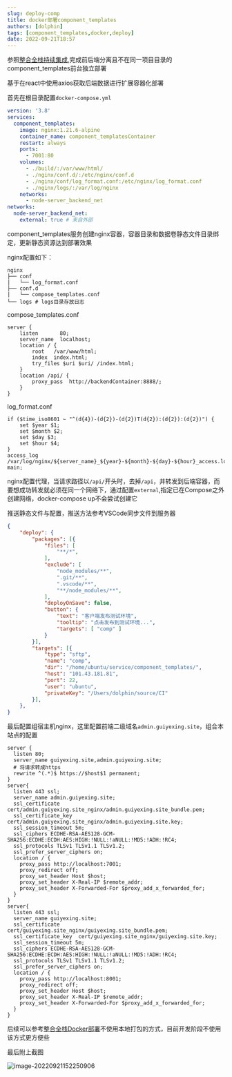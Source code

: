 ```yaml
---
slug: deploy-comp
title: docker部署component_templates
authors: [dolphin]
tags: [component_templates,docker,deploy]
date: 2022-09-21T18:57
---
```


参照[整合全栈持续集成](/docs/deploy/整合全栈Docker部署),完成前后端分离且不在同一项目目录的component_templates前台独立部署

<!--truncate-->

基于在react中使用axios获取后端数据进行扩展容器化部署

首先在根目录配置`docker-compose.yml`

```yaml title="docker-compose.yml"
version: '3.8'
services:
  component_templates:
    image: nginx:1.21.6-alpine
    container_name: component_templatesContainer
    restart: always
    ports:
      - 7001:80
    volumes:
      - ./build/:/var/www/html/
      - ./nginx/conf.d/:/etc/nginx/conf.d
      - ./nginx/conf/log_format.conf:/etc/nginx/log_format.conf
      - ./nginx/logs/:/var/log/nginx
    networks:
      - node-server_backend_net
networks:
  node-server_backend_net:
    external: true # 来自外部
```

component_templates服务创建nginx容器，容器目录和数据卷静态文件目录绑定，更新静态资源达到部署效果

nginx配置如下：

```
nginx
├── conf
|   └── log_format.conf
├── conf.d
|   └── compose_templates.conf
└── logs # logs目录存放日志
```

compose_templates.conf

```
server {
    listen       80;
    server_name  localhost;
    location / {
        root   /var/www/html;
        index  index.html;
        try_files $uri $uri/ /index.html;
    }
    location /api/ {
        proxy_pass  http://backendContainer:8888/;
    }
}
```

log_format.conf

```
if ($time_iso8601 ~ "^(d{4})-(d{2})-(d{2})T(d{2}):(d{2}):(d{2})") {
    set $year $1;
    set $month $2;
    set $day $3;
    set $hour $4;
}
access_log /var/log/nginx/${server_name}_${year}-${month}-${day}-${hour}_access.log main;
```

nginx配置代理，当请求路径以`/api/`开头时，去掉`/api`，并转发到后端容器，而要想成功转发就必须在同一个网络下，通过配置`external`,指定已在Compose之外创建网络，docker-compose up不会尝试创建它

推送静态文件与配置，推送方法参考VSCode同步文件到服务器

```json title=".vscode/settings.json"
{
    "deploy": {
        "packages": [{
            "files": [
                "**/*",
            ],
            "exclude": [
                "node_modules/**",
                ".git/**",
                ".vscode/**",
                "**/node_modules/**",
            ],
            "deployOnSave": false,
            "button": {
                "text": "客户端发布测试环境",
                "tooltip": "点击发布到测试环境...",
                "targets": [ "comp" ]
            }
        }],
        "targets": [{
            "type": "sftp",
            "name": "comp",
            "dir": "/home/ubuntu/service/component_templates/",
            "host": "101.43.181.81",
            "port": 22,
            "user": "ubuntu",
            "privateKey": "/Users/dolphin/source/CI"
        }],
    },
}
```

最后配置组宿主机nginx，这里配置前端二级域名`admin.guiyexing.site`，组合本站点的配置

```
server {
  listen 80;
  server_name guiyexing.site,admin.guiyexing.site;
  # 将请求转成https
  rewrite ^(.*)$ https://$host$1 permanent;
}
server{
  listen 443 ssl;
  server_name admin.guiyexing.site;
  ssl_certificate      cert/admin.guiyexing.site_nginx/admin.guiyexing.site_bundle.pem;
  ssl_certificate_key  cert/admin.guiyexing.site_nginx/admin.guiyexing.site.key;
  ssl_session_timeout 5m;
  ssl_ciphers ECDHE-RSA-AES128-GCM-SHA256:ECDHE:ECDH:AES:HIGH:!NULL:!aNULL:!MD5:!ADH:!RC4;
  ssl_protocols TLSv1 TLSv1.1 TLSv1.2;
  ssl_prefer_server_ciphers on;
  location / {
    proxy_pass http://localhost:7001;
    proxy_redirect off;
    proxy_set_header Host $host;
    proxy_set_header X-Real-IP $remote_addr;
    proxy_set_header X-Forwarded-For $proxy_add_x_forwarded_for;
  }
}
server{
  listen 443 ssl;
  server_name guiyexing.site;
  ssl_certificate      cert/guiyexing.site_nginx/guiyexing.site_bundle.pem;
  ssl_certificate_key  cert/guiyexing.site_nginx/guiyexing.site.key;
  ssl_session_timeout 5m;
  ssl_ciphers ECDHE-RSA-AES128-GCM-SHA256:ECDHE:ECDH:AES:HIGH:!NULL:!aNULL:!MD5:!ADH:!RC4;
  ssl_protocols TLSv1 TLSv1.1 TLSv1.2;
  ssl_prefer_server_ciphers on;
  location / {
    proxy_pass http://localhost:8001;
    proxy_redirect off;
    proxy_set_header Host $host;
    proxy_set_header X-Real-IP $remote_addr;
    proxy_set_header X-Forwarded-For $proxy_add_x_forwarded_for;
  }
}
```

后续可以参考[整合全栈Docker部署](/docs/deploy/整合全栈Docker部署#10自动打包)不使用本地打包的方式，目前开发阶段不使用该方式更方便些

最后附上截图

![image-20220921152250906](https://blog-guiyexing.oss-cn-qingdao.aliyuncs.com/blogImg/202209211522067.png!blog.guiyexing)
